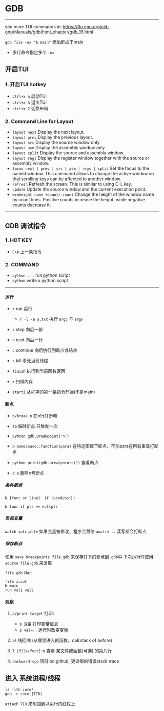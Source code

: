 # GDB
---
see more TUI commands in: https://ftp.gnu.org/old-gnu/Manuals/gdb/html_chapter/gdb_19.html

`gdb file -ex "b main"` 添加断点于main
- 多行命令指定多个 `-ex`

## 开启TUI

### 1.  开启TUI hotkey
- `ctrl+x a`    启动TUI
- `ctrl+x A` 退出TUI
- `ctrl+x 2` 切换布局

### 2.  Command Line for Layout
- `layout next`
 Display the next layout.
- `layout prev`
Display the previous layout.
- `layout src`
Display the source window only.
- `layout asm`
Display the assembly window only.
- `layout split`
Display the source and assembly window.
- `layout regs`
Display the register window together with the source or assembly window.
- `focus next | prev | src | asm | regs | split`
Set the focus to the named window. This command allows to change the active window so that scrolling keys can be affected to another window.
- `refresh`
Refresh the screen. This is similar to using C-L key.
- `update`
Update the source window and the current execution point.
- `winheight name +count/-count`
Change the height of the window name by count lines. Positive counts increase the height, while negative counts decrease it.

---
## GDB 调试指令
### 1. HOT KEY
- `C+p` 上一条指令

### 2. COMMAND
- `python ...` run python script
- `python` write a python script
---

#### 运行
- `r` run 运行
	 - `r -l -a a.txt` 执行 `argc` 与 `argv`
- `s` step 向后一部
- `n` next 向后一行
- `c` continue 向后执行到断点或结束
- `k` kill 杀死当前线程
- `finish` 执行到当前函数返回
- `x` 扫描内存


- `starti` 从程序的第一条指令开始(不是main)

####  断点

- `b/break n`  在n行打断电
- `tb`  临时断点 只触发一次
- `pyhton gdb.Breakpoint('n')`
- `b namespace::function(para)` 在特定函数下断点，不加para在所有重载打断点

- `python print(gdb.breakpoints())` 查看断点
- `d n`  删除n号断点

##### 条件断点

`b [func or line]  if [conditon]` :
```shell
b func if ptr == nullptr
```

##### 监视变量
`watch valriable` 如果变量被修改，程序会暂停
`awatch ..` 读写都会打断点

##### 保存断点
使用 `save breakpoints file.gdb` 来保存打下的断点到`.gdb`中
下次运行时使用`source file.gdb` 来读取

`file.gdb` like:
```shell
file a.out
b main
run val1 val2
```

#### 观察
1. `p/print target` 打印:
	- `p 变量` 打印变量信息
	- `p val=..` 运行时改变变量
2. `bt`  栈回溯 (从哪里进入的函数，call stack of before)
3. `l [file/func]:n`  查看 某文件或函数(可选) 的第几行

4. `backward-cpp` 项目 on github, 更详细的错误stack trace

## 进入 系统进程/线程
```shell
ls -lth core*
gdb -c core.[TID]

```

`attach TID`  来附加到以运行的线程上
